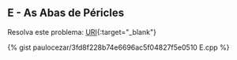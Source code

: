 
## E - As Abas de Péricles

Resolva este problema:
[URI][uri-2061]{:target="_blank"}

{% gist paulocezar/3fd8f228b74e6696ac5f04827f5e0510 E.cpp %}

[uri-2061]:		https://www.urionlinejudge.com.br/judge/pt/problems/view/2061
